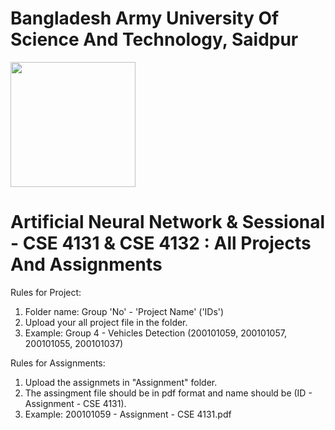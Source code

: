 # **Bangladesh Army University Of Science And Technology, Saidpur**

<img width="200" height="200" align="center" src="https://github.com/mdalarmansorker/Artificial-Neural-Network-All-Projects-and-Assignments/assets/73396847/c718788a-f887-45da-93b2-00c505b5948f">

# Artificial Neural Network & Sessional - CSE 4131 & CSE 4132 : All Projects And Assignments

Rules for Project:
1. Folder name: Group 'No' - 'Project Name' ('IDs')
2. Upload your all project file in the folder.
3. Example: Group 4 - Vehicles Detection (200101059, 200101057, 200101055, 200101037)

Rules for Assignments:
1. Upload the assignmets in "Assignment" folder.
2. The assingment file should be in pdf format and name should be (ID - Assignment - CSE 4131).
3. Example: 200101059 - Assignment - CSE 4131.pdf
